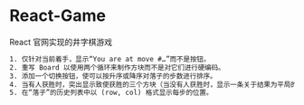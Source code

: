 
# React-Game

React 官网实现的井字棋游戏

```txt
1. 仅针对当前着手，显示“You are at move #…”而不是按钮。
2. 重写 Board 以使用两个循环来制作方块而不是对它们进行硬编码。
3. 添加一个切换按钮，使可以按升序或降序对落子的步数进行排序。
4. 当有人获胜时，突出显示致使获胜的三个方块（当没有人获胜时，显示一条关于结果为平局的消息）。
5. 在“落子”的历史列表中以 (row, col) 格式显示每步的位置。
```
